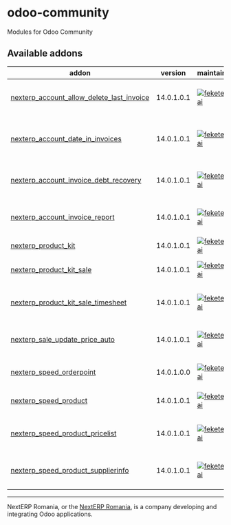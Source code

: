 # odoo-community

Modules for Odoo Community

<!-- prettier-ignore-start -->
[//]: # (addons)

Available addons
----------------
addon | version | maintainers | summary
--- | --- | --- | ---
[nexterp_account_allow_delete_last_invoice](nexterp_account_allow_delete_last_invoice/) | 14.0.1.0.1 | [![feketemihai](https://github.com/feketemihai.png?size=30px)](https://github.com/feketemihai) | NextERP - Allow Delete Last Invoice
[nexterp_account_date_in_invoices](nexterp_account_date_in_invoices/) | 14.0.1.0.1 | [![feketemihai](https://github.com/feketemihai.png?size=30px)](https://github.com/feketemihai) | NextERP - Purchase Invoice Accounting Date
[nexterp_account_invoice_debt_recovery](nexterp_account_invoice_debt_recovery/) | 14.0.1.0.1 | [![feketemihai](https://github.com/feketemihai.png?size=30px)](https://github.com/feketemihai) | NextERP - Allow Debt Recovery Invoice
[nexterp_account_invoice_report](nexterp_account_invoice_report/) | 14.0.1.0.1 | [![feketemihai](https://github.com/feketemihai.png?size=30px)](https://github.com/feketemihai) | NextERP - Account Invoice Report
[nexterp_product_kit](nexterp_product_kit/) | 14.0.1.0.1 | [![feketemihai](https://github.com/feketemihai.png?size=30px)](https://github.com/feketemihai) | NextERP - Product Kit
[nexterp_product_kit_sale](nexterp_product_kit_sale/) | 14.0.1.0.1 | [![feketemihai](https://github.com/feketemihai.png?size=30px)](https://github.com/feketemihai) | NextERP - Product Kit Sale
[nexterp_product_kit_sale_timesheet](nexterp_product_kit_sale_timesheet/) | 14.0.1.0.1 | [![feketemihai](https://github.com/feketemihai.png?size=30px)](https://github.com/feketemihai) | NextERP - Product Kit Sale Timesheet
[nexterp_sale_update_price_auto](nexterp_sale_update_price_auto/) | 14.0.1.0.1 | [![feketemihai](https://github.com/feketemihai.png?size=30px)](https://github.com/feketemihai) | NextERP - Sale Update Prices Auto
[nexterp_speed_orderpoint](nexterp_speed_orderpoint/) | 14.0.1.0.0 | [![feketemihai](https://github.com/feketemihai.png?size=30px)](https://github.com/feketemihai) | NextERP - Orderpoint SpeedUp
[nexterp_speed_product](nexterp_speed_product/) | 14.0.1.0.1 | [![feketemihai](https://github.com/feketemihai.png?size=30px)](https://github.com/feketemihai) | NextERP - Product SpeedUp
[nexterp_speed_product_pricelist](nexterp_speed_product_pricelist/) | 14.0.1.0.1 | [![feketemihai](https://github.com/feketemihai.png?size=30px)](https://github.com/feketemihai) | NextERP - Product Pricelist SpeedUp
[nexterp_speed_product_supplierinfo](nexterp_speed_product_supplierinfo/) | 14.0.1.0.1 | [![feketemihai](https://github.com/feketemihai.png?size=30px)](https://github.com/feketemihai) | NextERP - Product SupplierInfo SpeedUp

[//]: # (end addons)
<!-- prettier-ignore-end -->

----

NextERP Romania, or the [NextERP Romania](https://nexterp.ro/), is a company developing and integrating Odoo applications.
